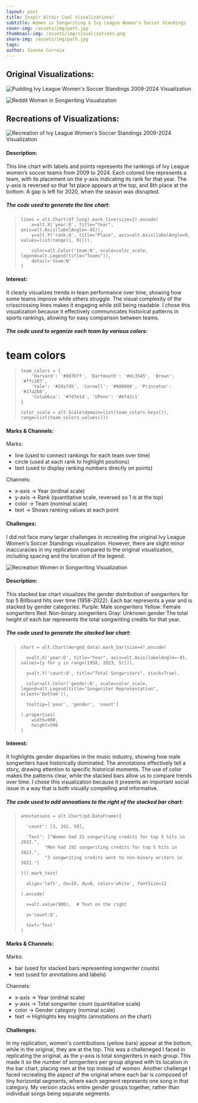 ```yaml
---
layout: post
title: Inspir Altair Cool Visualizations!
subtitle: Women in Songwriting & Ivy League Women's Soccer Standings
cover-img: /assets/img/path.jpg
thumbnail-img: /assets/img/visualizations.png
share-img: /assets/img/path.jpg
tags: 
author: Sienna Correia
---
```

## Original Visualizations:
![Pudding Ivy League Women's Soccer Standings 2009-2024 Visualization](/assets/img/original_standings.png)

![Reddit Women in Songwriting Visualization](/assets/img/original_song.png)

## Recreations of Visualizations:
![Recreation of Ivy League Women's Soccer Standings 2009-2024 Visualization](/assets/img/soccer_standings.png)
#### Description:
This line chart with labels and points represents the rankings of Ivy League women’s soccer teams from 2009 to 2024. Each colored line represents a team, with its placement on the y-axis indicating its rank for that year. The y-axis is reversed so that 1st place appears at the top, and 8th place at the bottom. A gap is left for 2020, when the season was disrupted.

##### The code used to generate the line chart:
>     lines = alt.Chart(df_long).mark_line(size=2).encode(
>         x=alt.X('year:O', title="Year", axis=alt.Axis(labelAngle=-45)),
>         y=alt.Y('rank:Q', title="Place", axis=alt.Axis(labelAngle=0, values=list(range(1, 9)))), 
> 
>         color=alt.Color('team:N', scale=color_scale, legend=alt.Legend(title="Teams")),
>         detail='team:N'
>     )

#### Interest:
It clearly visualizes trends in team performance over time, showing how some teams improve while others struggle. The visual complexity of the crisscrossing lines makes it engaging while still being readable. I chose this visualization because it effectively communicates historical patterns in sports rankings, allowing for easy comparison between teams.

##### The code used to organize each team by various colors:
# team colors
>     team_colors = {
>         'Harvard': '#007bff', 'Dartmouth': '#dc3545', 'Brown': '#ffc107',
>         'Yale': '#28a745', 'Cornell': '#000000', 'Princeton': '#17a2b8',
>         'Columbia': '#fd7e14', 'UPenn': '#6f42c1'
>     }
> 
>     color_scale = alt.Scale(domain=list(team_colors.keys()), range=list(team_colors.values()))


#### Marks & Channels:
Marks: 
- line (used to connect rankings for each team over time)
- circle (used at each rank to highlight positions)
- text (used to display ranking numbers directly on points)

Channels:
- x-axis → Year (ordinal scale)
- y-axis → Rank (quantitative scale, reversed so 1 is at the top)
- color → Team (nominal scale)
- text → Shows ranking values at each point

#### Challenges:
I did not face many larger challenges in recreating the original Ivy League Women's Soccer Standings visualization. However, there are slight minor inaccuracies in my replication compared to the original visualization, including spacing and the location of the legend. 

![Recreation Women in Songwriting Visualization](/assets/img/women_in_songwriting.png)
#### Description:
This stacked bar chart visualizes the gender distribution of songwriters for top 5 Billboard hits over time (1958-2022).
Each bar represents a year and is stacked by gender categories:
Purple: Male songwriters
Yellow: Female songwriters
Red: Non-binary songwriters
Gray: Unknown gender
The total height of each bar represents the total songwriting credits for that year.

##### The code used to generate the stacked bar chart:
>     chart = alt.Chart(merged_data).mark_bar(size=4).encode(
> 
>       x=alt.X('year:O', title="Year", axis=alt.Axis(labelAngle=-45, values=[y for y in range(1958, 2023, 5)])), 
>
>       y=alt.Y('count:Q', title="Total Songwriters", stack=True), 
>
>       color=alt.Color('gender:N', scale=color_scale, legend=alt.Legend(title="Songwriter Representation", orient='bottom')),
>
>       tooltip=['year', 'gender', 'count'] 
>
>     ).properties(
>         width=900,
>         height=500
>     )

#### Interest:
It highlights gender disparities in the music industry, showing how male songwriters have historically dominated. The annotations effectively tell a story, drawing attention to specific historical moments. The use of color makes the patterns clear, while the stacked bars allow us to compare trends over time. I chose this visualization because it presents an important social issue in a way that is both visually compelling and informative.

##### The code used to add annoations to the right of the stacked bar chart: 
>     annotations = alt.Chart(pd.DataFrame({
>
>       'count': [3, 192, 50], 
>
>       'Text': ["Women had 33 songwriting credits for top 5 hits in 2022.",
>              "Men had 192 songwriting credits for top 5 hits in 2022.",
>              "3 songwriting credits went to non-binary writers in 2022."]
>
>     })).mark_text(
>
>       align='left', dx=10, dy=0, color='white', fontSize=12
>
>     ).encode(
>
>       x=alt.value(900),  # Text on the right
>
>       y='count:Q',
>
>       text='Text'
>     )

#### Marks & Channels:
Marks:
- bar (used for stacked bars representing songwriter counts)
- text (used for annotations and labels)

Channels:
- x-axis → Year (ordinal scale)
- y-axis → Total songwriter count (quantitative scale)
- color → Gender category (nominal scale)
- text → Highlights key insights (annotations on the chart)

#### Challenges:
In my replication, women's contributions (yellow bars) appear at the bottom, while in the original, they are at the top. This was a challeneged I faced in replicating the original, as the y-axis is total songwriters in each group. This made it so the number of songwriters per group aligned with its location in the bar chart, placing men at the top instead of women.
Another challenge I faced recreating the aspect of the original where each bar is composed of tiny horizontal segments, where each segment represents one song in that category. My version stacks entire gender groups together, rather than individual songs being separate segments.
